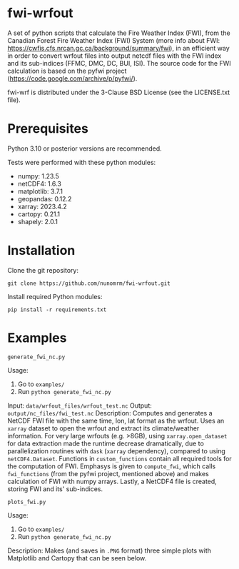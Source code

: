 # fwi-wrfout

A set of python scripts that calculate the Fire Weather Index (FWI), from the Canadian Forest Fire Weather Index (FWI) System (more info about FWI: https://cwfis.cfs.nrcan.gc.ca/background/summary/fwi), in an efficient way in order to convert wrfout files into output netcdf files with the FWI index and its sub-indices (FFMC, DMC, DC, BUI, ISI). The source code for the FWI calculation is based on the pyfwi project (https://code.google.com/archive/p/pyfwi/).

fwi-wrf is distributed under the 3-Clause BSD License (see the LICENSE.txt file).

# Prerequisites

Python 3.10 or posterior versions are recommended.

Tests were performed with these python modules:
* numpy: 1.23.5 
* netCDF4: 1.6.3 
* matplotlib: 3.7.1 
* geopandas: 0.12.2 
* xarray: 2023.4.2 
* cartopy: 0.21.1 
* shapely: 2.0.1 

# Installation

Clone the git repository:
```
git clone https://github.com/nunomrm/fwi-wrfout.git
```
Install required Python modules:
```
pip install -r requirements.txt
```

# Examples
```
generate_fwi_nc.py
```
Usage:
1. Go to ```examples/```
2. Run ```python generate_fwi_nc.py```

Input: ```data/wrfout_files/wrfout_test.nc```
Output: ```output/nc_files/fwi_test.nc```
Description: Computes and generates a NetCDF FWI file with the same time, lon, lat format as the wrfout. Uses an ```xarray``` dataset to open the wrfout and extract its climate/weather information. For very large wrfouts (e.g. >8GB), using ```xarray.open_dataset``` for data extraction made the runtime decrease dramatically, due to parallelization routines with ```dask``` (```xarray``` dependency), compared to using ```netCDF4.Dataset```. Functions in ```custom_functions``` contain all required tools for the computation of FWI. Emphasys is given to ```compute_fwi```, which calls ```fwi_functions``` (from the pyfwi project, mentioned above) and makes calculation of FWI with numpy arrays. Lastly, a NetCDF4 file is created, storing FWI and its' sub-indices.

```
plots_fwi.py
```
Usage:
1. Go to ```examples/```
2. Run ```python generate_fwi_nc.py```

Description: Makes (and saves in ```.PNG``` format) three simple plots with Matplotlib and Cartopy that can be seen below.

```

```





